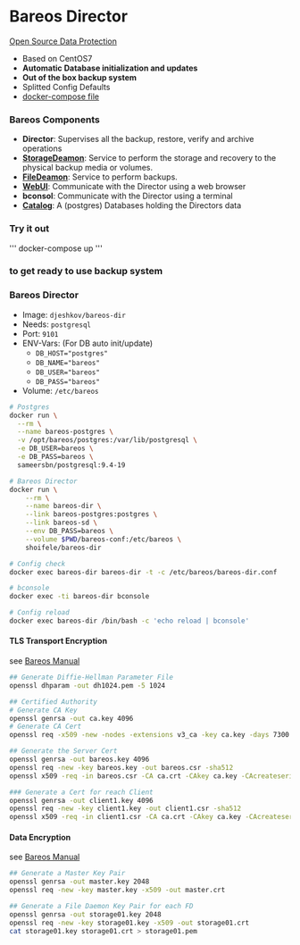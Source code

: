 # Bareos Director

[Open Source Data Protection](https://www.bareos.org)

* Based on CentOS7
* **Automatic Database initialization and updates**
* **Out of the box backup system**
* Splitted Config Defaults
* [docker-compose file](docker-compose.yml)

### Bareos Components

* **Director**: Supervises all the backup, restore, verify and archive operations
* [**StorageDeamon**](https://github.com/shoifele/bareos-sd): Service to perform the storage and recovery to the physical backup media or volumes.
* [**FileDeamon**](https://github.com/djeshkov/bareos-fd): Service to perform backups.
* [**WebUI**](https://github.com/shoifele/bareos-ui): Communicate with the Director using a web browser
* **bconsol**: Communicate with the Director using a terminal
* [**Catalog**](https://github.com/sameersbn/docker-postgresql): A (postgres) Databases holding the Directors data

### Try it out 
'''
docker-compose up
'''
### to get ready to use backup system
### Bareos Director

* Image: `djeshkov/bareos-dir`
* Needs: `postgresql`
* Port: `9101`
* ENV-Vars: (For DB auto init/update)
    - `DB_HOST="postgres"`
    - `DB_NAME="bareos"`
    - `DB_USER="bareos"`
    - `DB_PASS="bareos"`
* Volume: `/etc/bareos`


```bash
# Postgres
docker run \
  --rm \
  --name bareos-postgres \
  -v /opt/bareos/postgres:/var/lib/postgresql \
  -e DB_USER=bareos \
  -e DB_PASS=bareos \
  sameersbn/postgresql:9.4-19

# Bareos Director
docker run \
    --rm \
    --name bareos-dir \
    --link bareos-postgres:postgres \
    --link bareos-sd \
    --env DB_PASS=bareos \
    --volume $PWD/bareos-conf:/etc/bareos \
    shoifele/bareos-dir

# Config check
docker exec bareos-dir bareos-dir -t -c /etc/bareos/bareos-dir.conf

# bconsole
docker exec -ti bareos-dir bconsole

# Config reload
docker exec bareos-dir /bin/bash -c 'echo reload | bconsole'
```

#### TLS Transport Encryption

see [Bareos Manual](http://doc.bareos.org/master/html/bareos-manual-main-reference.html#x1-33500027)

```bash
## Generate Diffie-Hellman Parameter File
openssl dhparam -out dh1024.pem -5 1024

## Certified Authority
# Generate CA Key
openssl genrsa -out ca.key 4096
# Generate CA Cert
openssl req -x509 -new -nodes -extensions v3_ca -key ca.key -days 7300 -out ca.crt -sha512

## Generate the Server Cert
openssl genrsa -out bareos.key 4096
openssl req -new -key bareos.key -out bareos.csr -sha512
openssl x509 -req -in bareos.csr -CA ca.crt -CAkey ca.key -CAcreateserial -out bareos.crt -days 7300 -sha512

### Generate a Cert for reach Client
openssl genrsa -out client1.key 4096
openssl req -new -key client1.key -out client1.csr -sha512
openssl x509 -req -in client1.csr -CA ca.crt -CAkey ca.key -CAcreateserial -out client1.crt -days 7300 -sha512
```

#### Data Encryption

see [Bareos Manual](http://doc.bareos.org/master/html/bareos-manual-main-reference.html#x1-33900028)

```bash
## Generate a Master Key Pair
openssl genrsa -out master.key 2048
openssl req -new -key master.key -x509 -out master.crt

## Generate a File Daemon Key Pair for each FD
openssl genrsa -out storage01.key 2048
openssl req -new -key storage01.key -x509 -out storage01.crt
cat storage01.key storage01.crt > storage01.pem
```
